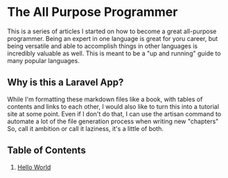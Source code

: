 # The All Purpose Programmer
This is a series of articles I started on how to become a great all-purpose programmer. Being an expert in one language is great for yoru career, but being versatile and able to accomplish things in other languages is incredibly valuable as well. This is meant to be a "up and running" guide to many popular languages.

## Why is this a Laravel App?
While I'm formatting these markdown files like a book, with tables of contents and links to each other, I would also like to turn this into a tutorial site at some point.
Even if I don't do that, I can use the artisan command to automate a lot of the file generation process when writing new "chapters"
So, call it ambition or call it laziness, it's a little of both.

## Table of Contents
1) [Hello World](app/Models/TheAllPurposeProgrammer/HelloWorld/HelloWorld.md)